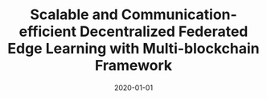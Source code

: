 ---
title: "Scalable and Communication-efficient Decentralized Federated Edge Learning with Multi-blockchain Framework"
authors:
- Jiawen Kang
- Zehui Xiong
- Chunxiao Jiang
- Yi-Liu
- Song Guo
- Yang Zhang
- Dusit Niyato
- Cyril Leung
- Chunyan Miao
date: "2020-01-01"
doi: ""


# Publication type.
# Legend: 0 = Uncategorized; 1 = Conference paper; 2 = Journal article;
# 3 = Preprint / Working Paper; 4 = Report; 5 = Book; 6 = Book section;
# 7 = Thesis; 8 = Patent
publication_types: ["1"]

# Publication name and optional abbreviated publication name.
publication: In *International Conference on Blockchain and Trustworthy Systems*
publication_short: In *BlockSys*

# links:
# - name: Custom Link
#   url: http://example.org
url_pdf: https://link.springer.com/content/pdf/10.1007%2F978-981-15-9213-3.pdf
# url_code: '#'
# url_dataset: '#'
# url_poster: '#'
# url_project: ''
# url_slides: ''
# url_video: '#'

# Featured image
# To use, add an image named `featured.jpg/png` to your page's folder. 
# image:
#   caption: 'Image credit: [**Unsplash**](https://unsplash.com/photos/pLCdAaMFLTE)'
#   focal_point: ""
#   preview_only: false

# Associated Projects (optional).
#   Associate this publication with one or more of your projects.
#   Simply enter your project's folder or file name without extension.
#   E.g. `internal-project` references `content/project/internal-project/index.md`.
#   Otherwise, set `projects: []`.
projects: []
---
